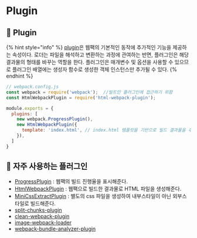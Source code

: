 # Plugin

## &#x20;🐇 Plugin

{% hint style="info" %}
[plugin](https://webpack.kr/concepts/plugins/)은 웹팩의 기본적인 동작에 추가적인 기능을 제공하는 속성이다. 로더는 파일을 해석하고 변환하는 과정에 관여하는 반면, 플러그인은 해당 결과물의 형태를 바꾸는 역할을 한다. 플러그인은 매개변수 및 옵션을 사용할 수 있으므로 플러그인 배열에는 생성자 함수로 생성한 객체 인스턴스만 추가될 수 있다.
{% endhint %}

```javascript
// webpack.config.js
const webpack = require('webpack');  //빌트인 플러그인에 접근하기 위함
const HtmlWebpackPlugin = require('html-webpack-plugin');

module.exports = {
  plugins: [
    new webpack.ProgressPlugin(),
    new HtmlWebpackPlugin({
      template: 'index.html', // index.html 템플릿을 기반으로 빌드 결과물을 추가
    }),
  ]
}
```

## 🐇 자주 사용하는 플러그인

* [ProgressPlugin](https://webpack.js.org/plugins/progress-plugin/#root) : 웹팩의 빌드 진행율을 표시해준다.
* [HtmlWebpackPlugin](https://webpack.js.org/plugins/html-webpack-plugin/) : 웹팩으로 빌드한 결과물로 HTML 파일을 생성해준다.
* [MiniCssExtractPlugin](https://webpack.kr/plugins/mini-css-extract-plugin/) : 별도의 css 파일을 생성하여 내부스타일이 아닌 외부스타일로 빌드해준다.
* [split-chunks-plugin](https://webpack.js.org/plugins/split-chunks-plugin/)&#x20;
* [clean-webpack-plugin](https://www.npmjs.com/package/clean-webpack-plugin)
* [image-webpack-loader](https://github.com/tcoopman/image-webpack-loader)
* [webpack-bundle-analyzer-plugin](https://github.com/webpack-contrib/webpack-bundle-analyzer)
